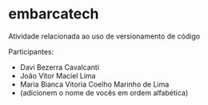 # embarcatech
Atividade relacionada ao uso de versionamento de código

Participantes: 
- Davi Bezerra Cavalcanti
- João Vitor Maciel Lima
- Maria Bianca Vitoria Coelho Marinho de Lima
- (adicionem o nome de vocês em ordem alfabética)
